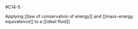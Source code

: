 #C14-5 

Applying [[law of conservation of energy]] and [[mass-energy equivalence]] to a [[ideal fluid]]